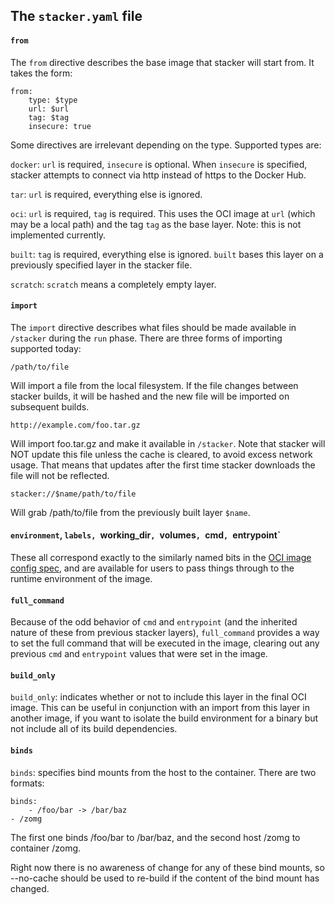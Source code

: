 ## The `stacker.yaml` file

#### `from`

The `from` directive describes the base image that stacker will start from. It
takes the form:

    from:
        type: $type
        url: $url
        tag: $tag
        insecure: true

Some directives are irrelevant depending on the type. Supported types are:

`docker`: `url` is required, `insecure` is optional. When `insecure` is
specified, stacker attempts to connect via http instead of https to the Docker
Hub.

`tar`: `url` is required, everything else is ignored.

`oci`: `url` is required, `tag` is required. This uses the OCI image at `url`
(which may be a local path) and the tag `tag` as the base layer. Note: this is
not implemented currently.

`built`: `tag` is required, everything else is ignored. `built` bases this
layer on a previously specified layer in the stacker file.

`scratch`: `scratch` means a completely empty layer.

#### `import`

The `import` directive describes what files should be made available in
`/stacker` during the `run` phase. There are three forms of importing supported
today:

    /path/to/file

Will import a file from the local filesystem. If the file changes between
stacker builds, it will be hashed and the new file will be imported on
subsequent builds.

    http://example.com/foo.tar.gz

Will import foo.tar.gz and make it available in `/stacker`. Note that stacker
will NOT update this file unless the cache is cleared, to avoid excess network
usage. That means that updates after the first time stacker downloads the file
will not be reflected.

    stacker://$name/path/to/file

Will grab /path/to/file from the previously built layer `$name`.

#### `environment`, `labels, `working_dir`, `volumes`, `cmd`, `entrypoint`

These all correspond exactly to the similarly named bits in the [OCI image
config
spec](https://github.com/opencontainers/image-spec/blob/master/config.md#properties),
and are available for users to pass things through to the runtime environment
of the image.

#### `full_command`

Because of the odd behavior of `cmd` and `entrypoint` (and the inherited nature
of these from previous stacker layers), `full_command` provides a way to set
the full command that will be executed in the image, clearing out any previous
`cmd` and `entrypoint` values that were set in the image.

#### `build_only`

`build_only`: indicates whether or not to include this layer in the final OCI
image. This can be useful in conjunction with an import from this layer in
another image, if you want to isolate the build environment for a binary but
not include all of its build dependencies.

#### `binds`

`binds`: specifies bind mounts from the host to the container. There are two formats:

    binds:
        - /foo/bar -> /bar/baz
	- /zomg

The first one binds /foo/bar to /bar/baz, and the second host /zomg to
container /zomg.

Right now there is no awareness of change for any of these bind mounts, so
--no-cache should be used to re-build if the content of the bind mount has
changed.
